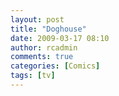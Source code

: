```yaml
---
layout: post
title: "Doghouse"
date: 2009-03-17 08:10
author: rcadmin
comments: true
categories: [Comics]
tags: [tv]
---
```

<a href="http://bitsmack.com/wp/2009/03/17/doghouse"><img src="http://bitsmack.com/wp/wp-content/uploads/2009/03/20090317.jpg" alt="" title="It's on Friday night right after The Fido Conner Chronicles" class="alignnone size-full wp-image-1593" /></a>
